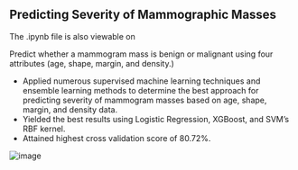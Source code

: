 ## Predicting Severity of Mammographic Masses

The .ipynb file is also viewable on 

Predict whether a mammogram mass is benign or malignant using four attributes (age, shape, margin, and density.) 

- Applied numerous supervised machine learning techniques and ensemble learning methods to determine the best
approach for predicting severity of mammogram masses based on age, shape, margin, and density data.
- Yielded the best results using Logistic Regression, XGBoost, and SVM’s RBF kernel.
- Attained highest cross validation score of 80.72%.

![image](https://github.com/user-attachments/assets/83189104-100a-4509-bf0c-1e79cb80944d)

